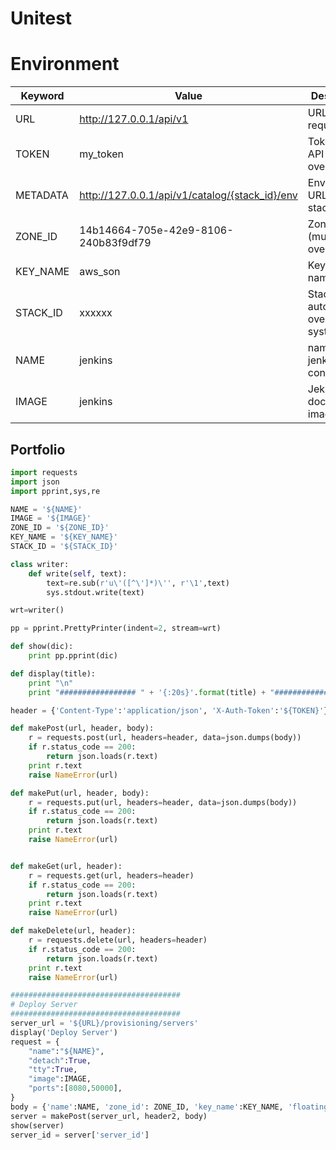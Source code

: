 # Unitest

# Environment

Keyword | Value | Description
----    | ----  | ----
URL     | http://127.0.0.1/api/v1 | URL for request
TOKEN   | my_token              | Token for API (must be overrided)
METADATA      | http://127.0.0.1/api/v1/catalog/{stack_id}/env | Environment URL for stack
ZONE_ID | 14b14664-705e-42e9-8106-240b83f9df79  | Zone ID (must be overrided)
KEY_NAME   | aws_son    | Keypair name
STACK_ID    | xxxxxx            | Stack ID is automatically overrided by system
NAME    | jenkins             | name of jenkins container
IMAGE   | jenkins             | Jekins docker image

## Portfolio

~~~python
import requests
import json
import pprint,sys,re

NAME = '${NAME}'
IMAGE = '${IMAGE}'
ZONE_ID = '${ZONE_ID}'
KEY_NAME = '${KEY_NAME}'
STACK_ID = '${STACK_ID}'

class writer:
    def write(self, text):
        text=re.sub(r'u\'([^\']*)\'', r'\1',text)
        sys.stdout.write(text)

wrt=writer()

pp = pprint.PrettyPrinter(indent=2, stream=wrt)

def show(dic):
    print pp.pprint(dic)

def display(title):
    print "\n"
    print "################# " + '{:20s}'.format(title) + "##############"

header = {'Content-Type':'application/json', 'X-Auth-Token':'${TOKEN}'}

def makePost(url, header, body):
    r = requests.post(url, headers=header, data=json.dumps(body))
    if r.status_code == 200:
        return json.loads(r.text)
    print r.text
    raise NameError(url)

def makePut(url, header, body):
    r = requests.put(url, headers=header, data=json.dumps(body))
    if r.status_code == 200:
        return json.loads(r.text)
    print r.text
    raise NameError(url)


def makeGet(url, header):
    r = requests.get(url, headers=header)
    if r.status_code == 200:
        return json.loads(r.text)
    print r.text
    raise NameError(url)

def makeDelete(url, header):
    r = requests.delete(url, headers=header)
    if r.status_code == 200:
        return json.loads(r.text)
    print r.text
    raise NameError(url)

######################################
# Deploy Server
######################################
server_url = '${URL}/provisioning/servers'
display('Deploy Server')
request = {
    "name":"${NAME}",
    "detach":True,
    "tty":True,
    "image":IMAGE,
    "ports":[8080,50000],
}
body = {'name':NAME, 'zone_id': ZONE_ID, 'key_name':KEY_NAME, 'floatingIP':False, 'stack_id':STACK_ID, 'request':request}
server = makePost(server_url, header2, body)
show(server)
server_id = server['server_id']

~~~

